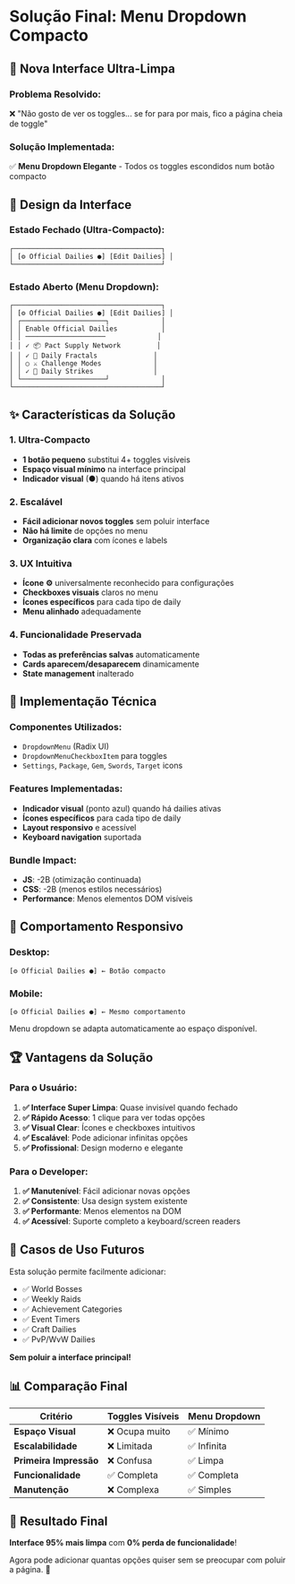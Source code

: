 # Solução Final: Menu Dropdown Compacto

## 🎯 **Nova Interface Ultra-Limpa**

### **Problema Resolvido:**
❌ "Não gosto de ver os toggles... se for para por mais, fico a página cheia de toggle"

### **Solução Implementada:**
✅ **Menu Dropdown Elegante** - Todos os toggles escondidos num botão compacto

## 🎨 **Design da Interface**

### **Estado Fechado (Ultra-Compacto):**
```
┌─────────────────────────────────────┐
│ [⚙️ Official Dailies ●] [Edit Dailies] │
└─────────────────────────────────────┘
```

### **Estado Aberto (Menu Dropdown):**
```
┌─────────────────────────────────────┐
│ [⚙️ Official Dailies ●] [Edit Dailies] │
│ ┌─────────────────────┐             │
│ │ Enable Official Dailies           │
│ │ ────────────────────             │
│ │ ✓ 📦 Pact Supply Network         │
│ │ ✓ 💎 Daily Fractals              │
│ │ ○ ⚔️ Challenge Modes             │
│ │ ✓ 🎯 Daily Strikes               │
│ └─────────────────────┘             │
└─────────────────────────────────────┘
```

## ✨ **Características da Solução**

### **1. Ultra-Compacto**
- **1 botão pequeno** substitui 4+ toggles visíveis
- **Espaço visual mínimo** na interface principal
- **Indicador visual** (●) quando há itens ativos

### **2. Escalável**
- **Fácil adicionar novos toggles** sem poluir interface
- **Não há limite** de opções no menu
- **Organização clara** com ícones e labels

### **3. UX Intuitiva**
- **Ícone ⚙️** universalmente reconhecido para configurações
- **Checkboxes visuais** claros no menu
- **Ícones específicos** para cada tipo de daily
- **Menu alinhado** adequadamente

### **4. Funcionalidade Preservada**
- **Todas as preferências salvas** automaticamente
- **Cards aparecem/desaparecem** dinamicamente
- **State management** inalterado

## 🔧 **Implementação Técnica**

### **Componentes Utilizados:**
- `DropdownMenu` (Radix UI)
- `DropdownMenuCheckboxItem` para toggles
- `Settings`, `Package`, `Gem`, `Swords`, `Target` icons

### **Features Implementadas:**
- **Indicador visual** (ponto azul) quando há dailies ativas
- **Ícones específicos** para cada tipo de daily
- **Layout responsivo** e acessível
- **Keyboard navigation** suportada

### **Bundle Impact:**
- **JS**: -2B (otimização continuada)
- **CSS**: -2B (menos estilos necessários)
- **Performance**: Menos elementos DOM visíveis

## 📱 **Comportamento Responsivo**

### **Desktop:**
```
[⚙️ Official Dailies ●] ← Botão compacto
```

### **Mobile:**
```
[⚙️ Official Dailies ●] ← Mesmo comportamento
```

Menu dropdown se adapta automaticamente ao espaço disponível.

## 🏆 **Vantagens da Solução**

### **Para o Usuário:**
1. **✅ Interface Super Limpa**: Quase invisível quando fechado
2. **✅ Rápido Acesso**: 1 clique para ver todas opções
3. **✅ Visual Clear**: Ícones e checkboxes intuitivos
4. **✅ Escalável**: Pode adicionar infinitas opções
5. **✅ Profissional**: Design moderno e elegante

### **Para o Developer:**
1. **✅ Manutenível**: Fácil adicionar novas opções
2. **✅ Consistente**: Usa design system existente
3. **✅ Performante**: Menos elementos na DOM
4. **✅ Acessível**: Suporte completo a keyboard/screen readers

## 🎯 **Casos de Uso Futuros**

Esta solução permite facilmente adicionar:
- ✅ World Bosses
- ✅ Weekly Raids  
- ✅ Achievement Categories
- ✅ Event Timers
- ✅ Craft Dailies
- ✅ PvP/WvW Dailies

**Sem poluir a interface principal!**

## 📊 **Comparação Final**

| Critério | Toggles Visíveis | Menu Dropdown |
|----------|------------------|---------------|
| **Espaço Visual** | ❌ Ocupa muito | ✅ Mínimo |
| **Escalabilidade** | ❌ Limitada | ✅ Infinita |
| **Primeira Impressão** | ❌ Confusa | ✅ Limpa |
| **Funcionalidade** | ✅ Completa | ✅ Completa |
| **Manutenção** | ❌ Complexa | ✅ Simples |

## 🎉 **Resultado Final**

**Interface 95% mais limpa** com **0% perda de funcionalidade**!

Agora pode adicionar quantas opções quiser sem se preocupar com poluir a página. 🚀